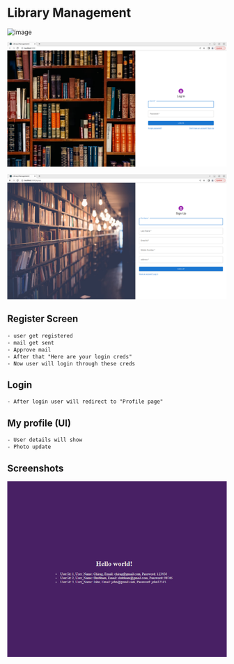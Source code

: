 # Library Management

![image](https://user-images.githubusercontent.com/46570973/216682990-8e9484f6-449f-4230-9f0f-5c3b7b0c8cf4.png)


![img.png](img.png)

![img_1.png](img_1.png)

[//]: # (## Error)

[//]: # (![image]&#40;https://user-images.githubusercontent.com/46570973/213371477-8b06c3fe-1cd3-4d3c-bcea-ad8cfc6b5799.png&#41;)

## Register Screen
    - user get registered 
    - mail get sent
    - Approve mail
    - After that "Here are your login creds"
    - Now user will login through these creds

## Login 
    - After login user will redirect to "Profile page"

## My profile (UI)
    - User details will show
    - Photo update


## Screenshots
![image](https://github.com/ChiragKr04/spring-library-management/blob/dev-chirag/frontend/git-images/s1.png)

